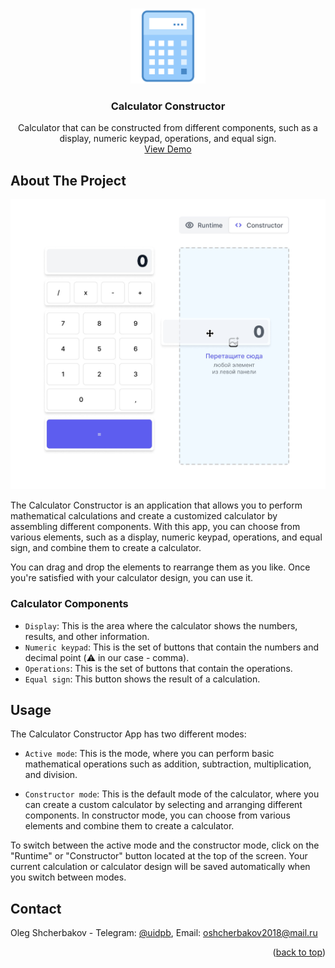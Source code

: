 <a name="readme-top"></a>

<br />
<div align="center">
  <a href="https://github.com/othneildrew/Best-README-Template">
    <img src="public/calculator.png" width="120" alt="Logo">
  </a>

  <h3 align="center">Calculator Constructor</h3>

  <p align="center">
    Calculator that can be constructed from different components, such as a display, numeric keypad, operations, and equal sign.
    <br />
    <a href="https://calc-constructor.vercel.app/">View Demo</a>
  </p>
</div>

## About The Project

[![Calculator constructor][constructor-screenshot]](https://example.com)

The Calculator Constructor is an application that allows you to perform mathematical calculations and create a customized calculator by assembling different components. With this app, you can choose from various elements, such as a display, numeric keypad, operations, and equal sign, and combine them to create a calculator.

You can drag and drop the elements to rearrange them as you like. Once you're satisfied with your calculator design, you can use it.

### Calculator Components

- `Display`: This is the area where the calculator shows the numbers, results, and other information.
- `Numeric keypad`: This is the set of buttons that contain the numbers and decimal point (⚠️ in our case - comma).
- `Operations`: This is the set of buttons that contain the operations.
- `Equal sign`: This button shows the result of a calculation.

## Usage

The Calculator Constructor App has two different modes:

- `Active mode`: This is the mode, where you can perform basic mathematical operations such as addition, subtraction, multiplication, and division.

- `Constructor mode`: This is the default mode of the calculator, where you can create a custom calculator by selecting and arranging different components. In constructor mode, you can choose from various elements and combine them to create a calculator.

To switch between the active mode and the constructor mode, click on the "Runtime" or "Constructor" button located at the top of the screen. Your current calculation or calculator design will be saved automatically when you switch between modes.

## Contact

Oleg Shcherbakov - Telegram: [@uidpb](https://t.me/uidpb), Email: oshcherbakov2018@mail.ru

<p align="right">(<a href="#readme-top">back to top</a>)</p>

[constructor-screenshot]: public/constructor.jpg

